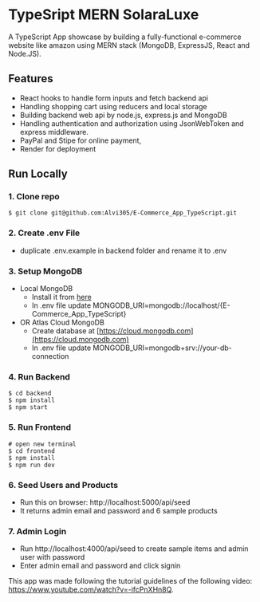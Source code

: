 # TypeSript MERN SolaraLuxe

A TypeScript App showcase by building a fully-functional e-commerce website  like amazon using MERN stack (MongoDB, ExpressJS, React and Node.JS).

## Features

- React hooks to handle form inputs and fetch backend api
- Handling shopping cart using reducers and local storage
- Building backend web api by node.js, express.js and MongoDB
- Handling authentication and authorization using JsonWebToken and express middleware.
- PayPal and Stipe for online payment,
- Render for deployment

## Run Locally

### 1. Clone repo

```
$ git clone git@github.com:Alvi305/E-Commerce_App_TypeScript.git
```

### 2. Create .env File

- duplicate .env.example in backend folder and rename it to .env

### 3. Setup MongoDB

- Local MongoDB
  - Install it from [here](https://www.mongodb.com/try/download/community)
  - In .env file update MONGODB_URI=mongodb://localhost/{E-Commerce_App_TypeScript}
- OR Atlas Cloud MongoDB
  - Create database at [https://cloud.mongodb.com](https://cloud.mongodb.com)
  - In .env file update MONGODB_URI=mongodb+srv://your-db-connection

### 4. Run Backend

```
$ cd backend
$ npm install
$ npm start
```

### 5. Run Frontend

```
# open new terminal
$ cd frontend
$ npm install
$ npm run dev
```

### 6. Seed Users and Products

- Run this on browser: http://localhost:5000/api/seed
- It returns admin email and password and 6 sample products

### 7. Admin Login

- Run http://localhost:4000/api/seed to create sample items and admin user with password
- Enter admin email and password and click signin

This app was made following the tutorial guidelines of the following video: https://www.youtube.com/watch?v=-ifcPnXHn8Q. 


